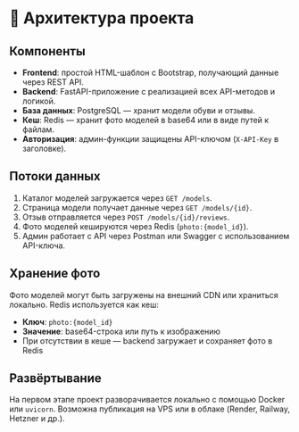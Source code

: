 # 🧱 Архитектура проекта

## Компоненты

- **Frontend**: простой HTML-шаблон с Bootstrap, получающий данные через REST API.
- **Backend**: FastAPI-приложение с реализацией всех API-методов и логикой.
- **База данных**: PostgreSQL — хранит модели обуви и отзывы.
- **Кеш**: Redis — хранит фото моделей в base64 или в виде путей к файлам.
- **Авторизация**: админ-функции защищены API-ключом (`X-API-Key` в заголовке).

## Потоки данных

1. Каталог моделей загружается через `GET /models`.
2. Страница модели получает данные через `GET /models/{id}`.
3. Отзыв отправляется через `POST /models/{id}/reviews`.
4. Фото моделей кешируются через Redis (`photo:{model_id}`).
5. Админ работает с API через Postman или Swagger с использованием API-ключа.

## Хранение фото

Фото моделей могут быть загружены на внешний CDN или храниться локально. Redis используется как кеш:

- **Ключ**: `photo:{model_id}`
- **Значение**: base64-строка или путь к изображению
- При отсутствии в кеше — backend загружает и сохраняет фото в Redis

## Развёртывание

На первом этапе проект разворачивается локально с помощью Docker или `uvicorn`. Возможна публикация на VPS или в облаке (Render, Railway, Hetzner и др.).

